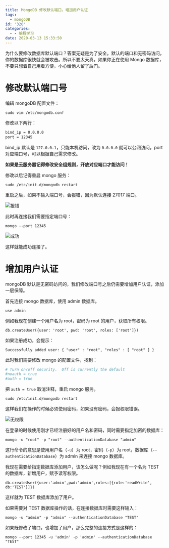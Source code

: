 ```yaml
---
title: MongoDB 修改默认端口，增加用户认证
tags:
  - mongoDB
id: '320'
categories:
  - - 编程学习
date: 2020-03-13 15:33:50
---
```


为什么要修改数据库默认端口？答案无疑是为了安全。默认的端口和无密码访问，你的数据库很快就会被攻击。所以不要太天真，如果你正在使用 Mongo 数据库，不要只想着自己用着方便，小心给他人留了后门。
<!-- more -->
# 修改默认端口号

编辑 mongoDB 配置文件：

`sudo vim /etc/mongodb.conf`

修改以下两行：

```bash
bind_ip = 0.0.0.0
port = 12345
```

bind\_ip 默认是 `127.0.0.1`，只能本机访问，改为 `0.0.0.0` 就可以公网访问，port 对应端口号，可以根据自己需求修改。

**如果是云服务器记得修改安全组规则，开放对应端口才能访问！**

修改以后记得重启 mongo 服务：

`sudo /etc/init.d/mongodb restart`

重启之后，如果不输入端口号，会报错，因为默认连接 27017 端口。

![报错](https://i.loli.net/2020/03/13/BbcqvZD4fIrMP69.png)

此时再连接我们需要指定端口号：

`mongo --port 12345`

![成功](https://i.loli.net/2020/03/13/zX3VhIslfP8qK7U.png)

这样就能成功连接了。

# 增加用户认证

mongoDB 默认是无密码访问的，我们修改端口号之后仍需要增加用户认证，添加一层保障。

首先连接 mongo 数据库，使用 admin 数据库。

`use admin`

例如我现在创建一个用户名为 root，密码为 root 的用户，获取所有权限。

`db.createUser({user: 'root', pwd: 'root', roles: ['root']})`

如果注册成功，会提示：

`Successfully added user: { "user" : "root", "roles" : [ "root" ] }`

此时我们需要修改 mongo 的配置文件，找到：

```bash
# Turn on/off security.  Off is currently the default
#noauth = true
#auth = true
```

把 `auth = true` 取消注释，重启 mongo 服务。

`sudo /etc/init.d/mongodb restart`

这样我们在操作的时候必须使用密码，如果没有密码，会报权限错误。

![无权限](https://i.loli.net/2020/03/13/2Ziv3qW7kuoTgSn.png)

在登录的时候使用刚才已经注册好的用户名和密码，同时需要指定加密的数据库：

`mongo -u "root" -p "root" --authenticationDatabase "admin"`

这行命令的意思是使用用户名（`-u`）为 root，密码（`-p`）为 root，数据库（`--authenticationDatabase`）为 admin 来连接 mongo 数据库。

我现在需要给指定数据库添加用户，该怎么做呢？例如我现在有一个名为 TEST 的数据库，新增用户，赋予读写权限。

`db.createUser({user:'admin',pwd:'admin',roles:[{role:'readWrite', db:'TEST'}]})`

这样就为 TEST 数据库添加了用户。

如果需要对 TEST 数据库操作的话，在连接数据库时需要这样输入：

`mongo -u "admin" -p "admin" --authenticationDatabase "TEST"`

如果既修改了端口，也增加了用户，那么完整的连接方式是这样的：

`mongo --port 12345 -u 'admin' -p 'admin' --authenticationDatabase "TEST"`